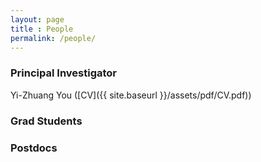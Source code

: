 ```yaml
--- 
layout: page 
title : People 
permalink: /people/
---
```


### Principal Investigator

Yi-Zhuang You ([CV]({{ site.baseurl }}/assets/pdf/CV.pdf))

### Grad Students

### Postdocs


